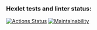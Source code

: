 ### Hexlet tests and linter status:
[![Actions Status](https://github.com/savrman/frontend-project-44/actions/workflows/hexlet-check.yml/badge.svg)](https://github.com/savrman/frontend-project-44/actions)
[![Maintainability](https://api.codeclimate.com/v1/badges/83900d05f244f0c75fc6/maintainability)](https://codeclimate.com/github/savrman/frontend-project-44/maintainability)
